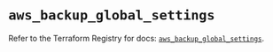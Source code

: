 # `aws_backup_global_settings`

Refer to the Terraform Registry for docs: [`aws_backup_global_settings`](https://registry.terraform.io/providers/hashicorp/aws/5.57.0/docs/resources/backup_global_settings).
